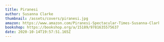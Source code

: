 ```yaml
---
title: Piranesi
author: Susanna Clarke
thumbnail: /assets/covers/piranesi.jpg
amazon: https://www.amazon.com/Piranesi-Spectacular-Times-Susanna-Clarke-ebook/dp/B0865TSTWM
bookshop: https://bookshop.org/a/15189/9781635575637
date: 2020-10-14T19:57:51.165Z
---
```

